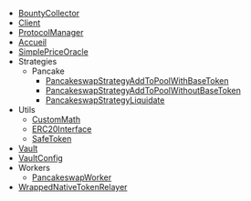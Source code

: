 - [BountyCollector](BountyCollector)
- [Client](Client)
- [ProtocolManager](ProtocolManager)
- [Accueil](/)
- [SimplePriceOracle](SimplePriceOracle)
- Strategies
  - Pancake
    - [PancakeswapStrategyAddToPoolWithBaseToken](strategies\pancake\PancakeswapStrategyAddToPoolWithBaseToken)
    - [PancakeswapStrategyAddToPoolWithoutBaseToken](strategies\pancake\PancakeswapStrategyAddToPoolWithoutBaseToken)
    - [PancakeswapStrategyLiquidate](strategies\pancake\PancakeswapStrategyLiquidate)
- Utils
  - [CustomMath](utils\CustomMath)
  - [ERC20Interface](utils\ERC20Interface)
  - [SafeToken](utils\SafeToken)
- [Vault](Vault)
- [VaultConfig](VaultConfig)
- Workers
  - [PancakeswapWorker](workers\PancakeswapWorker)
- [WrappedNativeTokenRelayer](WrappedNativeTokenRelayer)
